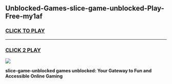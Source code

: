 
## Unblocked-Games-slice-game-unblocked-Play-Free-my1af
<h3>
<a href="https://premium76.site?title=slice-game-unblocked&ref=23A">CLICK TO PLAY</a></h3>
<hr>

<h3>
<a href="https://premium76.site?title=slice-game-unblocked&ref=23A">CLICK 2 PLAY</a>
  
</h3>

<a href="https://premium76.site?title=slice-game-unblocked&ref=23A"><img src="https://clearcache.store/games.png"></a>


**slice-game-unblocked games unblocked: Your Gateway to Fun and Accessible Online Gaming**
